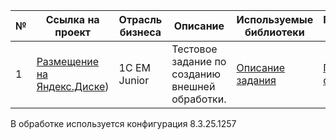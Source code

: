 № | Ссылка на проект | Отрасль бизнеса | Описание | Используемые библиотеки | Презентация проекта 
---|---|---|---|---|---
1 | [Размещение на Яндекс.Диске](https://disk.yandex.ru/d/Djrms5sY8G6Aow))|1C EM Junior|Тестовое задание по созданию внешней обработки. | [Описание задания](https://disk.yandex.ru/i/xaGXfL4V5lFZbA) | [Программа обработки](https://disk.yandex.ru/d/2AJdtYEF7S0iaw)

В обработке используется конфигурация 8.3.25.1257
